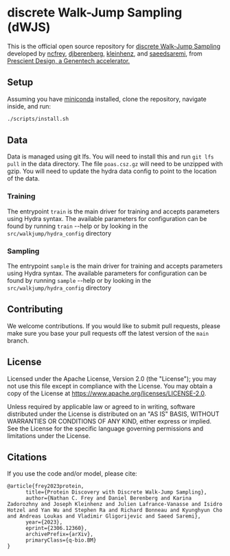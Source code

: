 # discrete Walk-Jump Sampling (dWJS)

This is the official open source repository for [discrete Walk-Jump Sampling](https://arxiv.org/abs/2306.12360) developed by [ncfrey](https://github.com/ncfrey), [djberenberg](https://github.com/djberenberg), [kleinhenz](https://github.com/kleinhenz), and [saeedsaremi](https://github.com/saeedsaremi), from [Prescient Design, a Genentech accelerator.](https://gene.com/prescient)

## Setup
Assuming you have [miniconda](https://docs.conda.io/en/latest/miniconda.html) installed, clone the repository, navigate inside, and run:
```bash
./scripts/install.sh
```

## Data
Data is managed using git lfs. You will need to install this and run
`git lfs pull`
in the data directory.
The file `poas.csz.gz` will need to be unzipped with gzip.
You will need to update the hydra data config to point to the location of the data.

### Training
The entrypoint `train` is the main driver for training and accepts parameters using Hydra syntax.
The available parameters for configuration can be found by running `train` --help or by looking in the `src/walkjump/hydra_config` directory

### Sampling
The entrypoint `sample` is the main driver for training and accepts parameters using Hydra syntax.
The available parameters for configuration can be found by running `sample` --help or by looking in the `src/walkjump/hydra_config` directory

## Contributing

We welcome contributions. If you would like to submit pull requests, please make sure you base your pull requests off the latest version of the `main` branch.

## License
Licensed under the Apache License, Version 2.0 (the "License"); you may not use this file except in compliance with the License. You may obtain a copy of the License at https://www.apache.org/licenses/LICENSE-2.0.

Unless required by applicable law or agreed to in writing, software distributed under the License is distributed on an "AS IS" BASIS, WITHOUT WARRANTIES OR CONDITIONS OF ANY KIND, either express or implied. See the License for the specific language governing permissions and limitations under the License.


## Citations
If you use the code and/or model, please cite:
```
@article{frey2023protein,
      title={Protein Discovery with Discrete Walk-Jump Sampling}, 
      author={Nathan C. Frey and Daniel Berenberg and Karina Zadorozhny and Joseph Kleinhenz and Julien Lafrance-Vanasse and Isidro Hotzel and Yan Wu and Stephen Ra and Richard Bonneau and Kyunghyun Cho and Andreas Loukas and Vladimir Gligorijevic and Saeed Saremi},
      year={2023},
      eprint={2306.12360},
      archivePrefix={arXiv},
      primaryClass={q-bio.BM}
}
```
